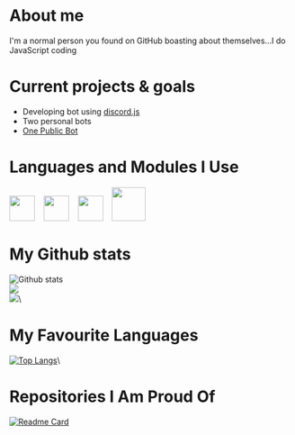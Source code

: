 # About me
I'm a normal person you found on GitHub boasting about themselves...I do JavaScript coding

# Current projects & goals
* Developing bot using [discord.js](https://discordjs.guide/)
* Two personal bots
* [One Public Bot](https://www/github.com/UndiedHitler/Obligator)

# Languages and Modules I Use
[<img src="https://user-images.githubusercontent.com/84702365/122243720-f6e37f80-cee1-11eb-9d3f-72317d58d538.png" width="45px">](https://developer.mozilla.org/en-US/docs/Web/JavaScript)&nbsp;&nbsp;&nbsp;&nbsp;[<img src="https://cdn.discordapp.com/attachments/668460438954049537/854736985217302588/NicePng_mongodb-png_3839776.png" width="45px">](https://nodejs.org/en/about/)&nbsp;&nbsp;&nbsp;&nbsp;[<img src="https://cdn.discordapp.com/attachments/668460438954049537/854737042679791636/20210616_191229.png" width="45px">](https://developer.mozilla.org/en-US/docs/Web/html)&nbsp;&nbsp;&nbsp;&nbsp;[<img src="https://cdn.discordapp.com/icons/222078108977594368/2d5777275b5f56e42a131898ab061204.webp" width="60px">](https://discord.js.org/#/)

# My Github stats
![Github stats](https://github-readme-stats.vercel.app/api?username=UndiedGamer&show_icons=true&count_private=true&theme=dark)\
<img src="https://github-readme-streak-stats.herokuapp.com/?user=undiedgamer&layout=compact&theme=tokyonight"/>\
<img src="https://activity-graph.herokuapp.com/graph?username=UndiedGamer&theme=rogue"/>\

# My Favourite Languages
[![Top Langs](https://github-readme-stats.vercel.app/api/top-langs/?username=UndiedGamer&layout=compact&theme=dark)](https://github.com/UndiedGamer/Obligator)\

# Repositories I Am Proud Of
[![Readme Card](https://github-readme-stats.vercel.app/api/pin?username=UndiedGamer&repo=Obligator&theme=dark)](https://github.com/UndiedGamer/Obligator)
